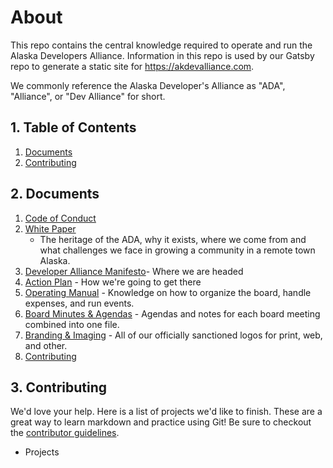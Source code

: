 # About

This repo contains the central knowledge required to operate and run the Alaska Developers Alliance. Information in this repo is used by our Gatsby repo to generate a static site for https://akdevalliance.com.

We commonly reference the Alaska Developer's Alliance as "ADA", "Alliance", or "Dev Alliance" for short.

##  1. <a name='TableofContents'></a>Table of Contents
<!-- vscode-markdown-toc -->
1. [Documents](#Documents)
2. [Contributing](#Contributing)

<!-- vscode-markdown-toc-config
	numbering=true
	autoSave=true
	/vscode-markdown-toc-config -->
<!-- /vscode-markdown-toc -->

##  2. <a name='Documents'></a>Documents

1. [Code of Conduct](code-of-conduct.md)
2. [White Paper](white-paper.md)
    * The heritage of the ADA, why it exists, where we come from and what challenges we face in growing a community in a remote town Alaska.
3. [Developer Alliance Manifesto](developer-manifesto.md)- Where we are headed
4. [Action Plan](action-plan.md) - How we're going to get there
5. [Operating Manual](operating-manual.md) - Knowledge on how to organize the board, handle expenses, and run events.
6. [Board Minutes & Agendas](board-minutes-agends/) - Agendas and notes for each board meeting combined into one file.
7. [Branding & Imaging](branding-images/) - All of our officially sanctioned logos for print, web, and other.
8. [Contributing](contributing.md)

##  3. <a name='Contributing'></a>Contributing
We'd love your help. Here is a list of projects we'd like to finish. These are a great way to learn markdown and practice using Git! Be sure to checkout the [contributor guidelines](contibuting.md).

* Projects